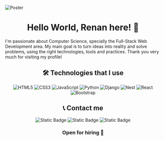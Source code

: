 ![Poster](https://i.imgur.com/ql2tK18.gif)

<h1 align="center">
  Hello World, Renan here! 👋
</h1>

I'm passionate about Computer Science, specially the Full-Stack Web Development area. My main goal is to turn ideas into reality and solve problems, using the right technologies, tools and practices. Thank you very much for visiting my profile!

<h2 align="center">
  🛠️ Technologies that I use
</h2>

<div align="center">
  
  ![HTML5](https://img.shields.io/badge/html5-%23E34F26.svg?style=for-the-badge&logo=html5&logoColor=white)
  ![CSS3](https://img.shields.io/badge/css3-%231572B6.svg?style=for-the-badge&logo=css3&logoColor=white)
  ![JavaScript](https://img.shields.io/badge/javascript-%23323330.svg?style=for-the-badge&logo=javascript&logoColor=%23F7DF1E)
  ![Python](https://img.shields.io/badge/python-3670A0?style=for-the-badge&logo=python&logoColor=ffdd54)
  ![Django](https://img.shields.io/badge/django-%23092E20.svg?style=for-the-badge&logo=django&logoColor=white)
  ![Nest](https://img.shields.io/badge/NestJS-E0234E.svg?style=for-the-badge&logo=NestJS&logoColor=white)
  ![React](https://img.shields.io/badge/react-%2320232a.svg?style=for-the-badge&logo=react&logoColor=%2361DAFB)
  ![Bootstrap](https://img.shields.io/badge/bootstrap-%23563D7C.svg?style=for-the-badge&logo=bootstrap&logoColor=white)
  
</div>

<h2 align="center">
  📞 Contact me
</h2>

<div align="center">
  
  ![Static Badge](https://img.shields.io/badge/Gmail-Click_Here-aa2020?style=for-the-badge&logo=gmail&logoColor=white&link=alvesrenanpro%40gmail.com)
  ![Static Badge](https://img.shields.io/badge/Linkedin-Click_Here-0077B5?style=for-the-badge&logo=linkedin&logoColor=white&link=https%3A%2F%2Fwww.linkedin.com%2Fin%2Frenan-alves-05995a20a%2F)
  ![Static Badge](https://img.shields.io/badge/Instagram-Click_Here-833AB4?style=for-the-badge&logo=instagram&logoColor=white&link=https%3A%2F%2Finstagram.com%2Falvesrenan07)

  ### **Open for hiring :handshake:**

</div>
